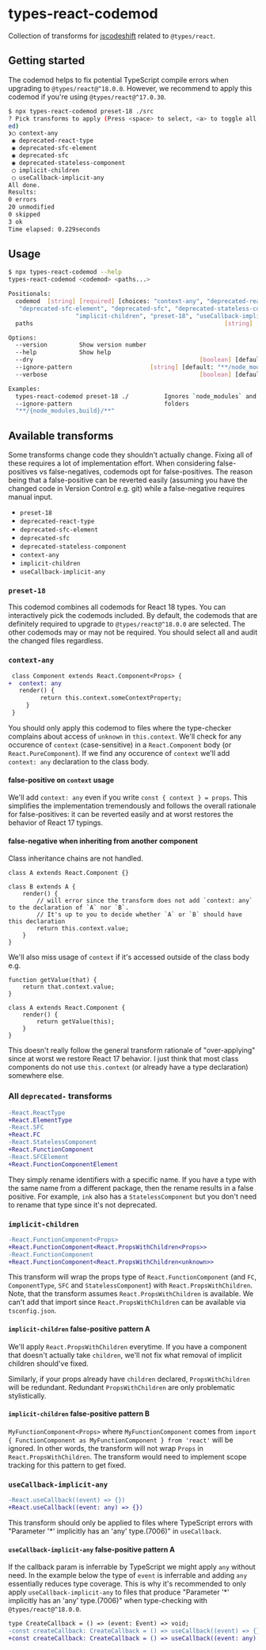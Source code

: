 # types-react-codemod

Collection of transforms for [jscodeshift](https://github.com/facebook/jscodeshift) related to `@types/react`.

## Getting started

The codemod helps to fix potential TypeScript compile errors when upgrading to `@types/react@^18.0.0`.
However, we recommend to apply this codemod if you're using `@types/react@^17.0.30`.

```bash
$ npx types-react-codemod preset-18 ./src
? Pick transforms to apply (Press <space> to select, <a> to toggle all, <i> to invert selection, and <enter> to proce
ed)
❯◯ context-any
 ◉ deprecated-react-type
 ◉ deprecated-sfc-element
 ◉ deprecated-sfc
 ◉ deprecated-stateless-component
 ◯ implicit-children
 ◯ useCallback-implicit-any
All done.
Results:
0 errors
20 unmodified
0 skipped
3 ok
Time elapsed: 0.229seconds
```

## Usage

```bash
$ npx types-react-codemod --help
types-react-codemod <codemod> <paths...>

Positionals:
  codemod  [string] [required] [choices: "context-any", "deprecated-react-type",
   "deprecated-sfc-element", "deprecated-sfc", "deprecated-stateless-component",
                   "implicit-children", "preset-18", "useCallback-implicit-any"]
  paths                                                      [string] [required]

Options:
  --version         Show version number                                [boolean]
  --help            Show help                                          [boolean]
  --dry                                               [boolean] [default: false]
  --ignore-pattern                      [string] [default: "**/node_modules/**"]
  --verbose                                           [boolean] [default: false]

Examples:
  types-react-codemod preset-18 ./          Ignores `node_modules` and `build`
  --ignore-pattern                          folders
  "**/{node_modules,build}/**"
```

## Available transforms

Some transforms change code they shouldn't actually change.
Fixing all of these requires a lot of implementation effort.
When considering false-positives vs false-negatives, codemods opt for false-positives.
The reason being that a false-positive can be reverted easily (assuming you have the changed code in Version Control e.g. git) while a false-negative requires manual input.

- `preset-18`
- `deprecated-react-type`
- `deprecated-sfc-element`
- `deprecated-sfc`
- `deprecated-stateless-component`
- `context-any`
- `implicit-children`
- `useCallback-implicit-any`

### `preset-18`

This codemod combines all codemods for React 18 types.
You can interactively pick the codemods included.
By default, the codemods that are definitely required to upgrade to `@types/react@^18.0.0` are selected.
The other codemods may or may not be required.
You should select all and audit the changed files regardless.

### `context-any`

```diff
 class Component extends React.Component<Props> {
+  context: any
   render() {
		 return this.context.someContextProperty;
	 }
 }
```

You should only apply this codemod to files where the type-checker complains about access of `unknown` in `this.context`.
We'll check for any occurence of `context` (case-sensitive) in a `React.Component` body (or `React.PureComponent`).
If we find any occurence of `context` we'll add `context: any` declaration to the class body.

#### false-positive on `context` usage

We'll add `context: any` even if you write `const { context } = props`.
This simplifies the implementation tremendously and follows the overall rationale for false-positives: it can be reverted easily and at worst restores the behavior of React 17 typings.

#### false-negative when inheriting from another component

Class inheritance chains are not handled.

```tsx
class A extends React.Component {}

class B extends A {
	render() {
		// will error since the transform does not add `context: any` to the declaration of `A` nor `B`.
		// It's up to you to decide whether `A` or `B` should have this declaration
		return this.context.value;
	}
}
```

We'll also miss usage of `context` if it's accessed outside of the class body e.g.

```tsx
function getValue(that) {
	return that.context.value;
}

class A extends React.Component {
	render() {
		return getValue(this);
	}
}
```

This doesn't really follow the general transform rationale of "over-applying" since at worst we restore React 17 behavior.
I just think that most class components do not use `this.context` (or already have a type declaration) somewhere else.

### All `deprecated-` transforms

```diff
-React.ReactType
+React.ElementType
-React.SFC
+React.FC
-React.StatelessComponent
+React.FunctionComponent
-React.SFCElement
+React.FunctionComponentElement
```

They simply rename identifiers with a specific name.
If you have a type with the same name from a different package, then the rename results in a false positive.
For example, `ink` also has a `StatelessComponent` but you don't need to rename that type since it's not deprecated.

### `implicit-children`

```diff
-React.FunctionComponent<Props>
+React.FunctionComponent<React.PropsWithChildren<Props>>
-React.FunctionComponent
+React.FunctionComponent<React.PropsWithChildren<unknown>>
```

This transform will wrap the props type of `React.FunctionComponent` (and `FC`, `ComponentType`, `SFC` and `StatelessComponent`) with `React.PropsWithChildren`.
Note, that the transform assumes `React.PropsWithChildren` is available.
We can't add that import since `React.PropsWithChildren` can be available via `tsconfig.json`.

#### `implicit-children` false-positive pattern A

We'll apply `React.PropsWithChildren` everytime.
If you have a component that doesn't actually take `children`, we'll not fix what removal of implicit children should've fixed.

Similarly, if your props already have `children` declared, `PropsWithChildren` will be redundant.
Redundant `PropsWithChildren` are only problematic stylistically.

#### `implicit-children` false-positive pattern B

`MyFunctionComponent<Props>` where `MyFunctionComponent` comes from `import { FunctionComponent as MyFunctionComponent } from 'react'` will be ignored.
In other words, the transform will not wrap `Props` in `React.PropsWithChildren`.
The transform would need to implement scope tracking for this pattern to get fixed.

### `useCallback-implicit-any`

```diff
-React.useCallback((event) => {})
+React.useCallback((event: any) => {})
```

This transform should only be applied to files where TypeScript errors with "Parameter '\*' implicitly has an 'any' type.(7006)" in `useCallback`.

#### `useCallback-implicit-any` false-positive pattern A

If the callback param is inferrable by TypeScript we might apply `any` without need.
In the example below the type of `event` is inferrable and adding `any` essentially reduces type coverage.
This is why it's recommended to only apply `useCallback-implicit-any` to files that produce "Parameter '\*' implicitly has an 'any' type.(7006)" when type-checking with `@types/react@^18.0.0`.

```diff
type CreateCallback = () => (event: Event) => void;
-const createCallback: CreateCallback = () => useCallback((event) => {}, [])
+const createCallback: CreateCallback = () => useCallback((event: any) => {}, [])
```
